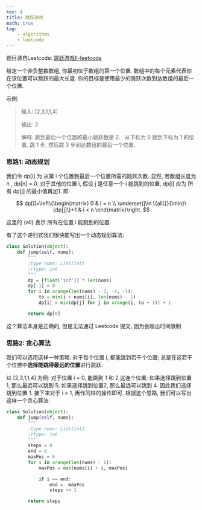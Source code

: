 ```yaml
---
key: 4
title: 跳跃游戏
math: true
tag:
    - algorithms
    - leetcode
---
```

题目源自Leetcode: [跳跃游戏II-leetcode](https://leetcode-cn.com/problems/jump-game-ii/)

给定一个非负整数数组, 你最初位于数组的第一个位置. 数组中的每个元素代表你在该位置可以跳跃的最大长度. 你的目标是使用最少的跳跃次数到达数组的最后一个位置.

示例:

> 输入: [2,3,1,1,4]
>
> 输出: 2
>
> 解释: 跳到最后一个位置的最小跳跃数是 2.
>     从下标为 0 跳到下标为 1 的位置, 跳 1 步, 然后跳 3 步到达数组的最后一个位置.

### 思路1: 动态规划
我们令 dp[i] 为 从第 i 个位置到最后一个位置所需的跳跃次数. 显然, 若数组长度为 n , dp[n] = 0. 对于其他的位置 i, 假设 j 是任意一个 i 能跳到的位置, dp[i] 应为 所有 dp[j] 的最小值再加1. 即:

$$
dp[i]=\left\{\begin{matrix}
0 & i = n \\
\underset{j\in \{all\}}{\min}\{dp[j]\}+1 & i < n
\end{matrix}\right.
$$

这里的 {all} 表示 所有在位置 i 能跳到的位置.

有了这个递归式我们很快能写出一个动态规划算法:

```python
class Solution(object):
    def jump(self, nums):
        """
        :type nums: List[int]
        :rtype: int
        """
        dp = [float('inf')] * len(nums)
        dp[-1] = 0
        for i in xrange(len(nums) - 2, -1, -1):
            to = min(i + nums[i], len(nums) - 1)
            dp[i] = min(dp[j] for j in xrange(i, to + 1)) + 1

        return dp[0]
```

这个算法本身是正确的, 但是无法通过 Leetcode 提交, 因为会超出时间限制

### 思路2: 贪心算法
我们可以选用这样一种策略: 对于每个位置 i, 都能跳到若干个位置; 总是在这若干个位置中**选择能跳得最远的位置**进行跳跃.

以 [2,3,1,1,4] 为例: 对于位置 i = 0, 能跳到 1 和 2 这连个位置; 如果选择跳到位置 1, 那么最远可以跳到 5; 如果选择跳到位置2, 那么最远可以跳到 4. 因此我们选择跳到位置 1. 接下来对于 i = 1, 再作同样的操作即可. 根据这个思路, 我们可以写出这样一个贪心算法:

```python
class Solution(object):
    def jump(self, nums):
        """
        :type nums: List[int]
        :rtype: int
        """
        steps = 0
        end = 0
        maxPos = 0
        for i in xrange(len(nums) - 1):
            maxPos = max(nums[i] + i, maxPos)

            if i == end:
                end =  maxPos
                steps += 1

        return steps
```
